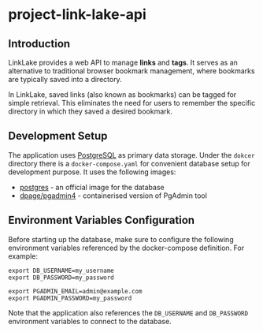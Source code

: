 # project-link-lake-api

## Introduction

LinkLake provides a web API to manage **links** and **tags**.
It serves as an alternative to traditional browser bookmark management,
where bookmarks are typically saved into a directory.

In LinkLake, saved links (also known as bookmarks) can be tagged for simple retrieval.
This eliminates the need for users to remember the specific directory in which they saved a desired bookmark.

## Development Setup

The application uses [PostgreSQL](https://www.postgresql.org/) as primary data storage.
Under the `dokcer` directory there is a `docker-compose.yaml` for convenient database setup for development purpose.
It uses the following images:
* [postgres](https://hub.docker.com/_/postgres) - an official image for the database
* [dpage/pgadmin4](https://hub.docker.com/r/dpage/pgadmin4) - containerised version of PgAdmin tool

## Environment Variables Configuration

Before starting up the database, make sure to configure the following environment variables
referenced by the docker-compose definition. For example:

```shell
export DB_USERNAME=my_username
export DB_PASSWORD=my_password

export PGADMIN_EMAIL=admin@example.com
export PGADMIN_PASSWORD=my_password
```

Note that the application also references the `DB_USERNAME` and `DB_PASSWORD` environment variables
to connect to the database.